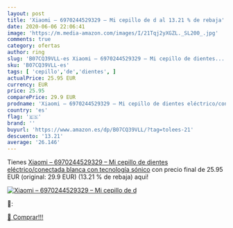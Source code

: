 ```yaml
---
layout: post
title: 'Xiaomi – 6970244529329 – Mi cepillo de d al 13.21 % de rebaja'
date: 2020-06-06 22:06:41
image: 'https://m.media-amazon.com/images/I/21Tqj2yXGZL._SL200_.jpg'
comments: true
category: ofertas
author: ring
slug: 'B07CQ39VLL-es Xiaomi – 6970244529329 – Mi cepillo de dientes...'
sku: 'B07CQ39VLL-es'
tags: [ 'cepillo','de','dientes', ]
actualPrice: 25.95 EUR
currency: EUR
price: 25.95
comparePrice: 29.9 EUR
prodname: 'Xiaomi – 6970244529329 – Mi cepillo de dientes eléctrico/conectada blanca con tecnología sónico'
country: 'es'
flag: '🇪🇸'
brand: ''
buyurl: 'https://www.amazon.es/dp/B07CQ39VLL/?tag=tolees-21'
descuento: '13.21'
average: '26.146'
---
```


Tienes [Xiaomi – 6970244529329 – Mi cepillo de dientes eléctrico/conectada blanca con tecnología sónico](https://www.amazon.es/dp/B07CQ39VLL/?tag=tolees-21) con precio final de  25.95 EUR (original: 29.9 EUR) (13.21 %  de rebaja) aqui!

[![Xiaomi – 6970244529329 – Mi cepillo de d](https://m.media-amazon.com/images/I/21Tqj2yXGZL._SL200_.jpg)](https://www.amazon.es/dp/B07CQ39VLL/?tag=tolees-21)

🔎:


[🛒 Comprar!!!](https://www.amazon.es/dp/B07CQ39VLL/?tag=tolees-21)

